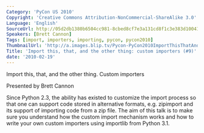 ```yaml
---
Category: 'PyCon US 2010'
Copyright: 'Creative Commons Attribution-NonCommercial-ShareAlike 3.0'
Language: 'English'
SourceUrl: http://05d2db1380b6504cc981-8cbed8cf7e3a131cd8f1c3e383d10041.r93.cf2.rackcdn.com/pycon-us-2010/341_import-this-that-and-the-other-thing-custom-importers-9.m4v
Speakers: [Brett Cannon]
Tags: [import, importers, importing, pycon, pycon2010]
ThumbnailUrl: 'http://a.images.blip.tv/Pycon-PyCon2010ImportThisThatAndTheOtherThingCustomImporters824.png'
Title: 'Import this, that, and the other thing: custom importers (#9)'
date: '2010-02-19'
---
```

Import this, that, and the other thing. Custom importers

  
Presented by Brett Cannon

  
Since Python 2.3, the ability has existed to customize the import process so
that one can support code stored in alternative formats, e.g. zipimport and
its support of importing code from a zip file. The aim of this talk is to make
sure you understand how the custom import mechanism works and how to write
your own custom importers using importlib from Python 3.1.
